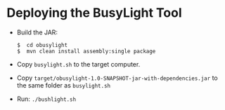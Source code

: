 # Deploying the BusyLight Tool

* Build the JAR:

    ```
    $  cd obusylight
    $  mvn clean install assembly:single package
    ```

* Copy `busylight.sh` to the target computer.
* Copy `target/obusylight-1.0-SNAPSHOT-jar-with-dependencies.jar` to the same folder as `busylight.sh`
* Run: `./bushlight.sh`